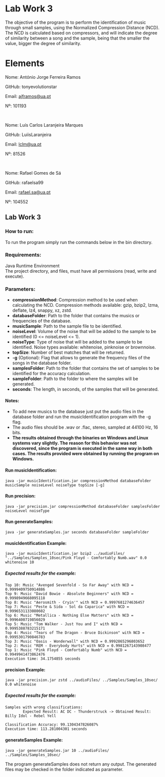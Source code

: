 # Lab Work 3
The objective of the program is to perform the identification of music through small samples, using the Normalized Compression Distance (NCD). <br>
The NCD is calculated based on compressors, and will indicate the degree of similarity between a song and the sample, being that the smaller the value, bigger the degree of similarity.

# Elements

Nome: António Jorge Ferreira Ramos

GitHub: tonyevolutionstar

Email: ajframos@ua.pt

Nº: 101193

<br>

Nome: Luís Carlos Laranjeira Marques

GitHub: LuiisLaranjeira

Email: lclm@ua.pt

Nº: 81526

<br>

Nome: Rafael Gomes de Sá

GitHub: rafaelsa99

Email: rafael.sa@ua.pt

Nº: 104552

## Lab Work 3

### How to run:
To run the program simply run the commands below in the bin directory.


### Requirements:
Java Runtime Environment <br>
The project directory, and files, must have all permissions (read, write and execute).


### Parameters:
- <b>compressionMethod</b>: Compression method to be used when calculating the NCD. Compression methods available: gzip, bzip2, lzma, deflate, lz4, snappy, xz, zstd.<br>
- <b>databaseFolder</b>: Path to the folder that contains the musics or frequencies of the database.<br>
- <b>musicSample</b>: Path to the sample file to be identified.
- <b>noiseLevel</b>: Volume of the noise that will be added to the sample to be identified (0 <= noiseLevel <= 1).
- <b>noiseType</b>: Type of noise that will be added to the sample to be identified. Noise types available: whitenoise, pinknoise or brownnoise.
- <b>topSize</b>: Number of best matches that will be returned.
- <b>-g</b> (Optional): Flag that allows to generate the frequency files of the songs in the database folder.
- <b>samplesFolder</b>: Path to the folder that contains the set of samples to be identified for the accuracy calculation.
- <b>sampleFolder</b>: Path to the folder to where the samples will be generated.
- <b>seconds</b>: The length, in seconds, of the samples that will be generated.

#### Notes:
- To add new musics to the database just put the audio files in the database folder and run the musicIdentification program with the -g flag.
- The audio files should be .wav or .flac, stereo, sampled at 44100 Hz, 16 bits.
- <b>The results obtained through the binaries on Windows and Linux systems vary slightly. The reason for this behavior was not discovered, since the program is executed in the same way in both cases. The results provided were obtained by running the program on Windows.</b>

#### Run musicIdentification:
```
java -jar musicIdentification.jar compressionMethod databaseFolder musicSample noiseLevel noiseType topSize [-g]
```

#### Run precision:
```
java -jar precision.jar compressionMethod databaseFolder samplesFolder noiseLevel noiseType
```

#### Run generateSamples:
```
java -jar generateSamples.jar seconds databaseFolder sampleFolder
```

#### musicIdentification Example:
```
java -jar musicIdentification.jar bzip2 ../audioFiles/ "../Samples/Samples_10sec/Pink Floyd - Comfortably Numb.wav" 0.0 whitenoise 10
```

##### Expected results for the example:
```
Top 10: Music "Avenged Sevenfold - So Far Away" with NCD = 0.9999409750914886
Top 9: Music "David Bowie - Absolute Beginners" with NCD = 0.9998949668095118
Top 8: Music "Aerosmith - Cryin'" with NCD = 0.9997681274636457
Top 7: Music "Peste & Sida - Sol da Caparica" with NCD = 0.9996531133080602
Top 6: Music "Metallica - Nothing Else Matters" with NCD = 0.9996400719856029
Top 5: Music "Tom Walker - Just You and I" with NCD = 0.9995388783215171
Top 4: Music "Tears of The Dragon - Bruce Dickinson" with NCD = 0.9995301790846783
Top 3: Music "Oasis - Wonderwall" with NCD = 0.9992865296803652
Top 2: Music "REM - Everybody Hurts" with NCD = 0.9981267143908477
Top 1: Music "Pink Floyd - Comfortably Numb" with NCD = 0.9949941473862476
Execution time: 34.1754855 seconds
```

#### precision Example:
```
java -jar precision.jar zstd ../audioFiles/ ../Samples/Samples_10sec/ 0.0 whitenoise
```

##### Expected results for the example:
```
Samples with wrong classifications:
        Expected Result: AC DC - Thunderstruck -> Obtained Result: Billy Idol - Rebel Yell

Classification Accuracy: 99.1304347826087%
Execution time: 113.281004301 seconds
```

#### generateSamples Example:
```
java -jar generateSamples.jar 10 ../audioFiles/ ../Samples/Samples_10sec/
```
The program generateSamples does not return any output. The generated files may be checked in the folder indicated as parameter.
